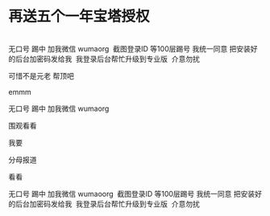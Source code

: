 # 再送五个一年宝塔授权


<br />
无口号 踢中 加我微信 wumaorg&nbsp;&nbsp;截图登录ID 等100层踢号 我统一同意 把安装好的后台加密码发给我&nbsp;&nbsp;我登录后台帮忙升级到专业版&nbsp;&nbsp;介意勿扰

可惜不是元老 帮顶吧

emmm

无口号 踢中 加我微信 wumaorg

围观看看

我要

分母报道

看看<img id="aimg_n9Il1" onclick="zoom(this, this.src, 0, 0, 0)" class="zoom" src="https://cdn.jsdelivr.net/gh/hishis/forum-master/public/images/patch.gif" onmouseover="img_onmouseoverfunc(this)" onload="thumbImg(this)" border="0" alt="" />

无口号 踢中 加我微信 wumaoorg&nbsp;&nbsp;截图登录ID 等100层踢号 我统一同意 把安装好的后台加密码发给我&nbsp;&nbsp;我登录后台帮忙升级到专业版&nbsp;&nbsp;介意勿扰
